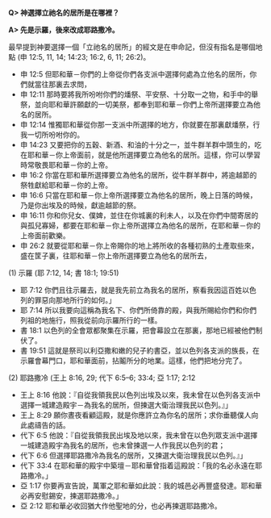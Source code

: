 **Q> 神選擇立祂名的居所是在哪裡？**

**A> 先是示羅，後來改成耶路撒冷。**

最早提到神要選擇一個「立祂名的居所」的經文是在申命記，但沒有指名是哪個地點 (申 12:5, 11, 14; 14:23; 16:2, 6, 11; 26:2)。
- 申 12:5 但耶和華－你們的上帝從你們各支派中選擇何處為立他名的居所，你們就當往那裏去求問， 
- 申 12:11 那時要將我所吩咐你們的燔祭、平安祭、十分取一之物，和手中的舉祭，並向耶和華許願獻的一切美祭，都奉到耶和華－你們上帝所選擇要立為他名的居所。 
- 申 12:14 惟獨耶和華從你那一支派中所選擇的地方，你就要在那裏獻燔祭，行我一切所吩咐你的。 
- 申 14:23 又要把你的五穀、新酒、和油的十分之一，並牛群羊群中頭生的，吃在耶和華－你上帝面前，就是他所選擇要立為他名的居所。這樣，你可以學習時常敬畏耶和華－你的上帝。
-  申 16:2 你當在耶和華所選擇要立為他名的居所，從牛群羊群中，將逾越節的祭牲獻給耶和華－你的上帝。 
-  申 16:6 只當在耶和華－你上帝所選擇要立為他名的居所，晚上日落的時候，乃是你出埃及的時候，獻逾越節的祭。 
-  申 16:11 你和你兒女、僕婢，並住在你城裏的利未人，以及在你們中間寄居的與孤兒寡婦，都要在耶和華－你上帝所選擇立為他名的居所，在耶和華－你的上帝面前歡樂。 
-  申 26:2 就要從耶和華－你上帝賜你的地上將所收的各種初熟的土產取些來，盛在筐子裏，往耶和華－你上帝所選擇要立為他名的居所去， 


(1) 示羅 (耶 7:12, 14; 書 18:1; 19:51) 
- 耶 7:12 你們且往示羅去，就是我先前立為我名的居所，察看我因這百姓以色列的罪惡向那地所行的如何。」 
- 耶 7:14 所以我要向這稱為我名下、你們所倚靠的殿，與我所賜給你們和你們列祖的地施行，照我從前向示羅所行的一樣。 
- 書 18:1 以色列的全會眾都聚集在示羅，把會幕設立在那裏，那地已經被他們制伏了。 
- 書 19:51 這就是祭司以利亞撒和嫩的兒子約書亞，並以色列各支派的族長，在示羅會幕門口，耶和華面前，拈鬮所分的地業。這樣，他們把地分完了。 

(2) 耶路撒冷 (王上 8:16, 29; 代下 6:5–6; 33:4; 亞 1:17; 2:12
- 王上 8:16 他說：『自從我領我民以色列出埃及以來，我未曾在以色列各支派中選擇一城建造殿宇－為我名的居所，但揀選大衛治理我民以色列。』」 
- 王上 8:29 願你晝夜看顧這殿，就是你應許立為你名的居所；求你垂聽僕人向此處禱告的話。 
- 代下 6:5 他說：『自從我領我民出埃及地以來，我未曾在以色列眾支派中選擇一城建造殿宇為我名的居所，也未曾揀選一人作我民以色列的君； 
- 代下 6:6 但選擇耶路撒冷為我名的居所，又揀選大衛治理我民以色列。』」 
- 代下 33:4 在耶和華的殿宇中築壇－耶和華曾指着這殿說：「我的名必永遠在耶路撒冷。」 
- 亞 1:17 你要再宣告說，萬軍之耶和華如此說：我的城邑必再豐盛發達。耶和華必再安慰錫安，揀選耶路撒冷。」 
- 亞 2:12 耶和華必收回猶大作他聖地的分，也必再揀選耶路撒冷。 